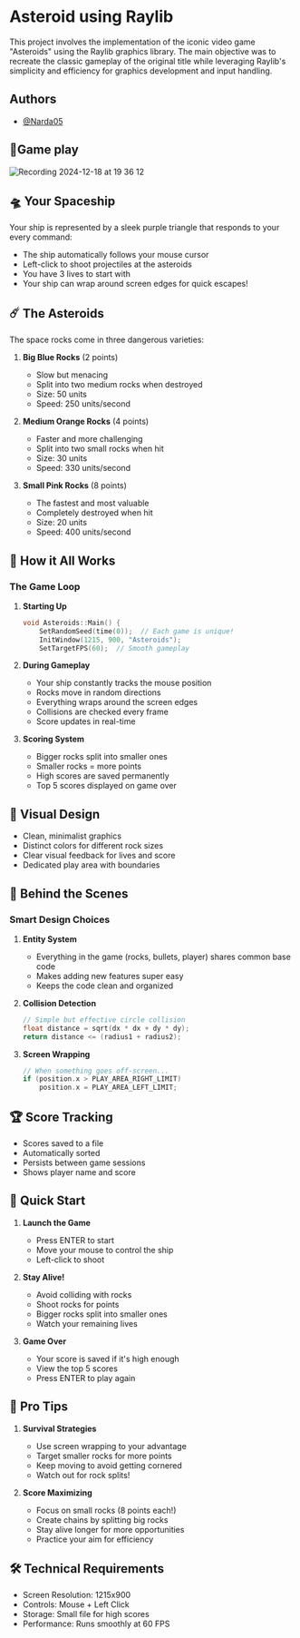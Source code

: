 # Asteroid using Raylib
This project involves the implementation of the iconic video game "Asteroids" using the Raylib graphics library. The main objective was to recreate the classic gameplay of the original title while leveraging Raylib's simplicity and efficiency for graphics development and input handling.

## Authors

- [@Narda05](https://github.com/Narda05)

## 🚀Game play 
![Recording 2024-12-18 at 19 36 12](https://github.com/user-attachments/assets/6c58873f-eadd-433d-888d-d6d249cfe470)


## 🛸 Your Spaceship

Your ship is represented by a sleek purple triangle that responds to your every command:
- The ship automatically follows your mouse cursor
- Left-click to shoot projectiles at the asteroids
- You have 3 lives to start with
- Your ship can wrap around screen edges for quick escapes!


## ☄️ The Asteroids
The space rocks come in three dangerous varieties:

1. **Big Blue Rocks** (2 points)
   - Slow but menacing
   - Split into two medium rocks when destroyed
   - Size: 50 units
   - Speed: 250 units/second

2. **Medium Orange Rocks** (4 points)
   - Faster and more challenging
   - Split into two small rocks when hit
   - Size: 30 units
   - Speed: 330 units/second

3. **Small Pink Rocks** (8 points)
   - The fastest and most valuable
   - Completely destroyed when hit
   - Size: 20 units
   - Speed: 400 units/second
## 🎯 How it All Works

### The Game Loop
1. **Starting Up**
   ```cpp
   void Asteroids::Main() {
       SetRandomSeed(time(0));  // Each game is unique!
       InitWindow(1215, 900, "Asteroids");
       SetTargetFPS(60);  // Smooth gameplay
   ```

2. **During Gameplay**
   - Your ship constantly tracks the mouse position
   - Rocks move in random directions
   - Everything wraps around the screen edges
   - Collisions are checked every frame
   - Score updates in real-time

3. **Scoring System**
   - Bigger rocks split into smaller ones
   - Smaller rocks = more points
   - High scores are saved permanently
   - Top 5 scores displayed on game over
## 🎨 Visual Design 
- Clean, minimalist graphics
- Distinct colors for different rock sizes
- Clear visual feedback for lives and score
- Dedicated play area with boundaries
## 🔧 Behind the Scenes

### Smart Design Choices
1. **Entity System**
   - Everything in the game (rocks, bullets, player) shares common base code
   - Makes adding new features super easy
   - Keeps the code clean and organized

2. **Collision Detection**
   ```cpp
   // Simple but effective circle collision
   float distance = sqrt(dx * dx + dy * dy);
   return distance <= (radius1 + radius2);
   ```

3. **Screen Wrapping**
   ```cpp
   // When something goes off-screen...
   if (position.x > PLAY_AREA_RIGHT_LIMIT)
       position.x = PLAY_AREA_LEFT_LIMIT;
   ```
##  🏆 Score Tracking

- Scores saved to a file
- Automatically sorted
- Persists between game sessions
- Shows player name and score
## 🚀 Quick Start

1. **Launch the Game**
   - Press ENTER to start
   - Move your mouse to control the ship
   - Left-click to shoot

2. **Stay Alive!**
   - Avoid colliding with rocks
   - Shoot rocks for points
   - Bigger rocks split into smaller ones
   - Watch your remaining lives

3. **Game Over**
   - Your score is saved if it's high enough
   - View the top 5 scores
   - Press ENTER to play again

## 🎯 Pro Tips

1. **Survival Strategies**
   - Use screen wrapping to your advantage
   - Target smaller rocks for more points
   - Keep moving to avoid getting cornered
   - Watch out for rock splits!

2. **Score Maximizing**
   - Focus on small rocks (8 points each!)
   - Create chains by splitting big rocks
   - Stay alive longer for more opportunities
   - Practice your aim for efficiency

##  🛠️ Technical Requirements

- Screen Resolution: 1215x900
- Controls: Mouse + Left Click
- Storage: Small file for high scores
- Performance: Runs smoothly at 60 FPS
